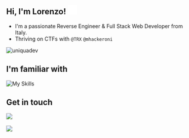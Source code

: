 ## Hi, I'm Lorenzo! <img src="https://raw.githubusercontent.com/UniquaDev/UniquaDev/main/pandahood.gif" width="25px">
* I'm a passionate Reverse Engineer & Full Stack Web Developer from Italy.
* Thriving on CTFs with `@TRX` `@mhackeroni`


<p align="left"> <img src="https://github-readme-stats.vercel.app/api?username=uniquadev&show_icons=true&theme=blue_navy" alt="uniquadev" /> </p>

## I'm familiar with

![My Skills](https://go-skill-icons.vercel.app/api/icons?titles=true&i=cpp,cmake,java,lua,luau,python,assembly,php,javascript,html,css,mysql,regex,azure,nuxt,flutter,fastapi,laravel,davinci,illustrator,robloxstudio,godot,git,github,discord)

<!--
<div align="center">
  <code><img height="20" src="https://raw.githubusercontent.com/github/explore/80688e429a7d4ef2fca1e82350fe8e3517d3494d/topics/vue/vue.png"></code>
  <code><img height="20" src="https://raw.githubusercontent.com/tandpfun/skill-icons/main/icons/Flutter-Dark.svg"></code>
  <code><img height="20" src="https://raw.githubusercontent.com/github/explore/80688e429a7d4ef2fca1e82350fe8e3517d3494d/topics/laravel/laravel.png"></code>
  <code><img height="20" src="https://raw.githubusercontent.com/github/explore/80688e429a7d4ef2fca1e82350fe8e3517d3494d/topics/cpp/cpp.png"></code>
  <code><img height="20" src="https://raw.githubusercontent.com/github/explore/80688e429a7d4ef2fca1e82350fe8e3517d3494d/topics/python/python.png"></code>
  <code><img height="20" src="https://raw.githubusercontent.com/github/explore/80688e429a7d4ef2fca1e82350fe8e3517d3494d/topics/mysql/mysql.png"></code>
  <code><img height="20" src="https://raw.githubusercontent.com/github/explore/80688e429a7d4ef2fca1e82350fe8e3517d3494d/topics/lua/lua.png"></code>
  <code><img height="20" src="https://raw.githubusercontent.com/github/explore/80688e429a7d4ef2fca1e82350fe8e3517d3494d/topics/git/git.png"></code>
</div>
<br>
-->

## Get in touch

<!--
<a href="https://discordapp.com/users/277459004282634242">
  <img alt="Uniqua's Discord" width="22px" src="https://raw.githubusercontent.com/tandpfun/skill-icons/main/icons/Discord.svg"/>
</a>&nbsp;
<a href="https://www.linkedin.com/in/lorenzo-cipolletti-15a110208/">
  <img alt="Uniqua's LinkedIN" width="22px" src="https://raw.githubusercontent.com/tandpfun/skill-icons/main/icons/LinkedIn.svg"/>
</a>
-->
<img src="https://img.shields.io/website?label=portfolio-wip&style=for-the-badge&url=https://uniqua">

![](https://komarev.com/ghpvc/?username=uniquadev&base=1000&label=account+views)



<!--
<h3 align="center">🎵 Listening</h3>
<table align="center" width="100%">
  
  <tr>
  <td width="100%">
       
&nbsp; <br> [![Spotify](https://uniquadev.vercel.app/api/spotify)](https://open.spotify.com/user/ch5hldeabrvjawefcxvhdz0cu)

  </td>
</table>


<div align="center"><img src="https://raw.githubusercontent.com/UniquaDev/UniquaDev/main/hellopanda.gif" width="45px"></div>
-->
